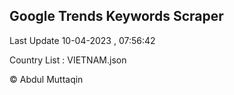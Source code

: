 

## Google Trends Keywords Scraper 
 
Last Update 10-04-2023 , 07:56:42

Country List :
VIETNAM.json



© Abdul Muttaqin 
